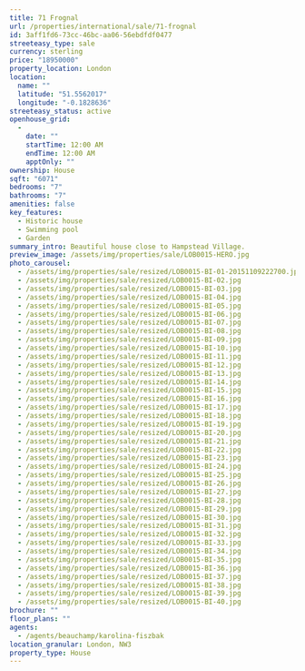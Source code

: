 ```yaml
---
title: 71 Frognal
url: /properties/international/sale/71-frognal
id: 3aff1fd6-73cc-46bc-aa06-56ebdfdf0477
streeteasy_type: sale
currency: sterling
price: "18950000"
property_location: London
location:
  name: ""
  latitude: "51.5562017"
  longitude: "-0.1828636"
streeteasy_status: active
openhouse_grid:
  - 
    date: ""
    startTime: 12:00 AM
    endTime: 12:00 AM
    apptOnly: ""
ownership: House
sqft: "6071"
bedrooms: "7"
bathrooms: "7"
amenities: false
key_features:
  - Historic house
  - Swimming pool
  - Garden
summary_intro: Beautiful house close to Hampstead Village.
preview_image: /assets/img/properties/sale/LOB0015-HERO.jpg
photo_carousel:
  - /assets/img/properties/sale/resized/LOB0015-BI-01-20151109222700.jpg
  - /assets/img/properties/sale/resized/LOB0015-BI-02.jpg
  - /assets/img/properties/sale/resized/LOB0015-BI-03.jpg
  - /assets/img/properties/sale/resized/LOB0015-BI-04.jpg
  - /assets/img/properties/sale/resized/LOB0015-BI-05.jpg
  - /assets/img/properties/sale/resized/LOB0015-BI-06.jpg
  - /assets/img/properties/sale/resized/LOB0015-BI-07.jpg
  - /assets/img/properties/sale/resized/LOB0015-BI-08.jpg
  - /assets/img/properties/sale/resized/LOB0015-BI-09.jpg
  - /assets/img/properties/sale/resized/LOB0015-BI-10.jpg
  - /assets/img/properties/sale/resized/LOB0015-BI-11.jpg
  - /assets/img/properties/sale/resized/LOB0015-BI-12.jpg
  - /assets/img/properties/sale/resized/LOB0015-BI-13.jpg
  - /assets/img/properties/sale/resized/LOB0015-BI-14.jpg
  - /assets/img/properties/sale/resized/LOB0015-BI-15.jpg
  - /assets/img/properties/sale/resized/LOB0015-BI-16.jpg
  - /assets/img/properties/sale/resized/LOB0015-BI-17.jpg
  - /assets/img/properties/sale/resized/LOB0015-BI-18.jpg
  - /assets/img/properties/sale/resized/LOB0015-BI-19.jpg
  - /assets/img/properties/sale/resized/LOB0015-BI-20.jpg
  - /assets/img/properties/sale/resized/LOB0015-BI-21.jpg
  - /assets/img/properties/sale/resized/LOB0015-BI-22.jpg
  - /assets/img/properties/sale/resized/LOB0015-BI-23.jpg
  - /assets/img/properties/sale/resized/LOB0015-BI-24.jpg
  - /assets/img/properties/sale/resized/LOB0015-BI-25.jpg
  - /assets/img/properties/sale/resized/LOB0015-BI-26.jpg
  - /assets/img/properties/sale/resized/LOB0015-BI-27.jpg
  - /assets/img/properties/sale/resized/LOB0015-BI-28.jpg
  - /assets/img/properties/sale/resized/LOB0015-BI-29.jpg
  - /assets/img/properties/sale/resized/LOB0015-BI-30.jpg
  - /assets/img/properties/sale/resized/LOB0015-BI-31.jpg
  - /assets/img/properties/sale/resized/LOB0015-BI-32.jpg
  - /assets/img/properties/sale/resized/LOB0015-BI-33.jpg
  - /assets/img/properties/sale/resized/LOB0015-BI-34.jpg
  - /assets/img/properties/sale/resized/LOB0015-BI-35.jpg
  - /assets/img/properties/sale/resized/LOB0015-BI-36.jpg
  - /assets/img/properties/sale/resized/LOB0015-BI-37.jpg
  - /assets/img/properties/sale/resized/LOB0015-BI-38.jpg
  - /assets/img/properties/sale/resized/LOB0015-BI-39.jpg
  - /assets/img/properties/sale/resized/LOB0015-BI-40.jpg
brochure: ""
floor_plans: ""
agents:
  - /agents/beauchamp/karolina-fiszbak
location_granular: London, NW3
property_type: House
---
```

